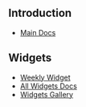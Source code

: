 ## Introduction
- [Main Docs](https://flutter.dev/docs/development/ui/widgets-intro)

## Widgets
- [Weekly Widget](https://www.youtube.com/watch?v=b_sQ9bMltGU&list=PLjxrf2q8roU23XGwz3Km7sQZFTdB996iG)
- [All Widgets Docs](https://flutter.dev/docs/development/ui/widgets)
- [Widgets Gallery](https://gallery.flutter.dev/#/)
